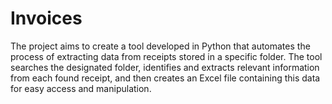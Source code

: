 # Invoices
The project aims to create a tool developed in Python that automates the process of extracting data from receipts stored in a specific folder. The tool searches the designated folder, identifies and extracts relevant information from each found receipt, and then creates an Excel file containing this data for easy access and manipulation.
